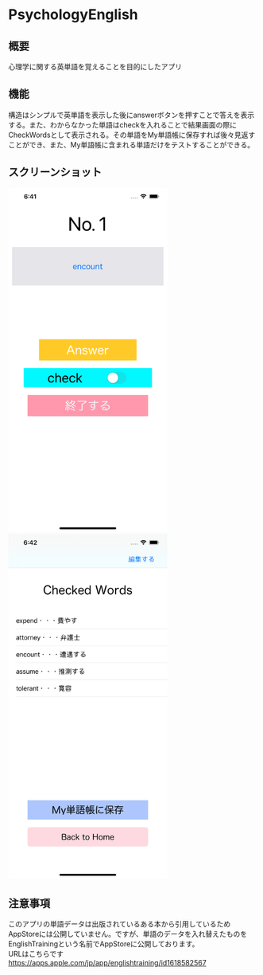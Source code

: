# PsychologyEnglish

## 概要

心理学に関する英単語を覚えることを目的にしたアプリ  
  
## 機能

構造はシンプルで英単語を表示した後にanswerボタンを押すことで答えを表示する。また、わからなかった単語はcheckを入れることで結果画面の際にCheckWordsとして表示される。その単語をMy単語帳に保存すれば後々見返すことができ、また、My単語帳に含まれる単語だけをテストすることができる。
  
## スクリーンショット

<img src = "images/68bbb475a6d73931624e5f748dbe8d764906dbdfda861f35a8e5805d7c71d7a5.png" width = "320px">

<img src = "images/8d7f832bd01c8f0e34e8b627e9babf53ce855125a39377695439844d4f53f54a.png" width = "320px">

## 注意事項

このアプリの単語データは出版されているある本から引用しているためAppStoreには公開していません。ですが、単語のデータを入れ替えたものをEnglishTrainingという名前でAppStoreに公開しております。  
URLはこちらです  
https://apps.apple.com/jp/app/englishtraining/id1618582567